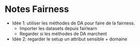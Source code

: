 # Notes Fairness 

- Idée 1: utiliser les méthodes de DA pour faire de la fairness. 
    - Importer les datasets depuis fairlearn 
    - Regarder si les méthodes de DA marchent  
- Idée 2: regarder le setup un attribut sensible + domaine 